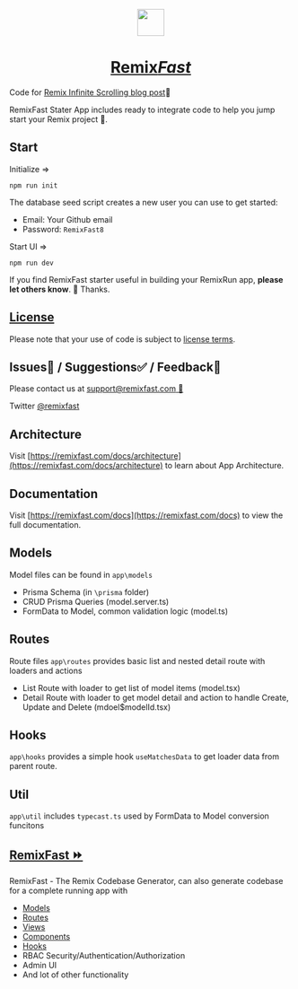 <p align="center">
  <a href="https://remixfast.com">
    <img src="https://remixfast.com/images/logo.png" height="48px" width="48px">
    <h1 align="center">Remix<i>Fast</i></h1>
  </a>
</p>

Code for [Remix Infinite Scrolling blog post](https://remixfast.com/blog/remix-infinite-scrolling)👀

RemixFast Stater App includes ready to integrate code to help you jump start your Remix project 🚀.

## Start

Initialize =>

```
npm run init
```

The database seed script creates a new user you can use to get started:

- Email: Your Github email
- Password: `RemixFast8`

Start UI =>

```
npm run dev
```

If you find RemixFast starter useful in building your RemixRun app, **please let others know**. 🙏 Thanks.

## [License](https://www.remixfast.com/license)

Please note that your use of code is subject to [license terms](https://www.remixfast.com/license).

## Issues🐛 / Suggestions✅ / Feedback🤔

Please contact us at [support@remixfast.com 💌](mailto://support@remixfast.com)

Twitter [@remixfast](https://twitter.com/remixfast)

## Architecture

Visit [https://remixfast.com/docs/architecture](https://remixfast.com/docs/architecture) to learn about App Architecture.

## Documentation

Visit [https://remixfast.com/docs](https://remixfast.com/docs) to view the full documentation.

## Models

Model files can be found in `app\models`

- Prisma Schema (in `\prisma` folder)
- CRUD Prisma Queries (model.server.ts)
- FormData to Model, common validation logic (model.ts)

## Routes

Route files `app\routes` provides basic list and nested detail route with loaders and actions

- List Route with loader to get list of model items (model.tsx)
- Detail Route with loader to get model detail and action to handle Create, Update and Delete (mdoel\$modelId.tsx)

## Hooks

`app\hooks` provides a simple hook `useMatchesData` to get loader data from parent route.

## Util

`app\util` includes `typecast.ts` used by FormData to Model conversion funcitons

## [RemixFast ⏩](https://remixfast.com)

RemixFast - The Remix Codebase Generator, can also generate codebase for a complete running app with

- [Models](https://remixfast.com/docs/models)
- [Routes](https://remixfast.com/docs/routes)
- [Views](https://remixfast.com/docs/views)
- [Components](https://remixfast.com/docs/components)
- [Hooks](https://remixfast.com/docs/hooks)
- RBAC Security/Authentication/Authorization
- Admin UI
- And lot of other functionality
